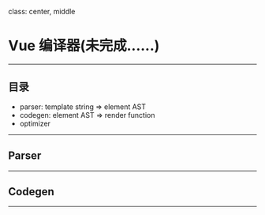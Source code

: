 class: center, middle

# Vue 编译器(未完成......)

---

## 目录

* parser: template string => element AST
* codegen: element AST => render function
* optimizer

---

## Parser

---

## Codegen

---

